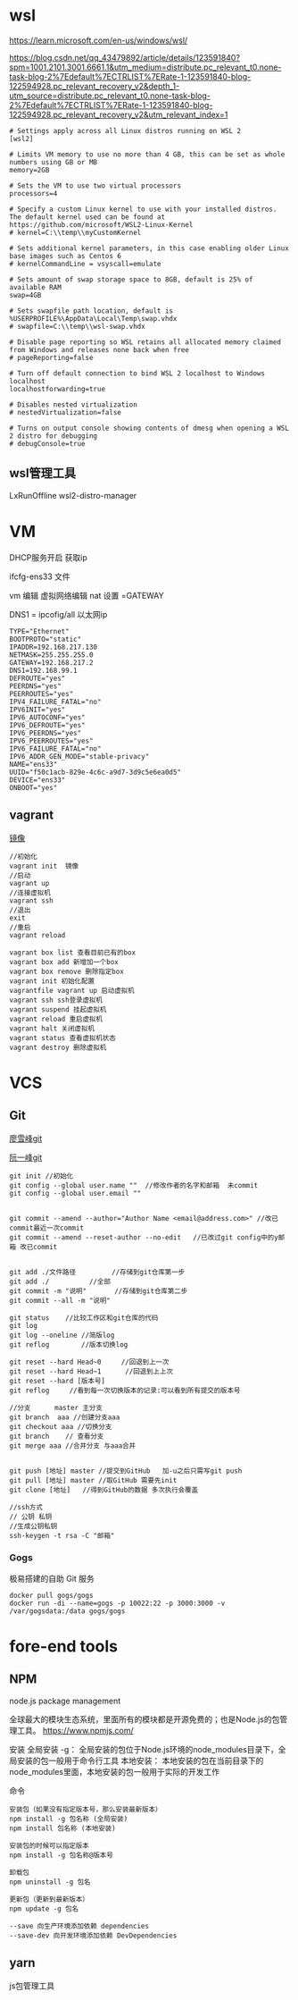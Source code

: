 # wsl

https://learn.microsoft.com/en-us/windows/wsl/



https://blog.csdn.net/qq_43479892/article/details/123591840?spm=1001.2101.3001.6661.1&utm_medium=distribute.pc_relevant_t0.none-task-blog-2%7Edefault%7ECTRLIST%7ERate-1-123591840-blog-122594928.pc_relevant_recovery_v2&depth_1-utm_source=distribute.pc_relevant_t0.none-task-blog-2%7Edefault%7ECTRLIST%7ERate-1-123591840-blog-122594928.pc_relevant_recovery_v2&utm_relevant_index=1

```shell
# Settings apply across all Linux distros running on WSL 2
[wsl2]
 
# Limits VM memory to use no more than 4 GB, this can be set as whole numbers using GB or MB
memory=2GB 
 
# Sets the VM to use two virtual processors
processors=4
 
# Specify a custom Linux kernel to use with your installed distros. The default kernel used can be found at https://github.com/microsoft/WSL2-Linux-Kernel
# kernel=C:\\temp\\myCustomKernel
 
# Sets additional kernel parameters, in this case enabling older Linux base images such as Centos 6
# kernelCommandLine = vsyscall=emulate
 
# Sets amount of swap storage space to 8GB, default is 25% of available RAM
swap=4GB
 
# Sets swapfile path location, default is %USERPROFILE%\AppData\Local\Temp\swap.vhdx
# swapfile=C:\\temp\\wsl-swap.vhdx
 
# Disable page reporting so WSL retains all allocated memory claimed from Windows and releases none back when free
# pageReporting=false
 
# Turn off default connection to bind WSL 2 localhost to Windows localhost
localhostforwarding=true
 
# Disables nested virtualization
# nestedVirtualization=false
 
# Turns on output console showing contents of dmesg when opening a WSL 2 distro for debugging
# debugConsole=true
```

## wsl管理工具
LxRunOffline
wsl2-distro-manager




# VM

DHCP服务开启 获取ip

ifcfg-ens33 文件

vm 编辑 虚拟网络编辑 nat 设置 =GATEWAY

DNS1 = ipcofig/all 以太网ip

```shell
TYPE="Ethernet"
BOOTPROTO="static"
IPADDR=192.168.217.130
NETMASK=255.255.255.0
GATEWAY=192.168.217.2
DNS1=192.168.99.1
DEFROUTE="yes"
PEERDNS="yes"
PEERROUTES="yes"
IPV4_FAILURE_FATAL="no"
IPV6INIT="yes"
IPV6_AUTOCONF="yes"
IPV6_DEFROUTE="yes"
IPV6_PEERDNS="yes"
IPV6_PEERROUTES="yes"
IPV6_FAILURE_FATAL="no"
IPV6_ADDR_GEN_MODE="stable-privacy"
NAME="ens33"
UUID="f50c1acb-829e-4c6c-a9d7-3d9c5e6ea0d5"
DEVICE="ens33"
ONBOOT="yes"
```

## vagrant

[镜像](https://app.vagrantup.com/boxes/search)

```shell
//初始化
vagrant init  镜像
//启动
vagrant up
//连接虚拟机
vagrant ssh
//退出
exit
//重启
vagrant reload

vagrant box list 查看目前已有的box 
vagrant box add 新增加一个box 
vagrant box remove 删除指定box 
vagrant init 初始化配置
vagrantfile vagrant up 启动虚拟机 
vagrant ssh ssh登录虚拟机 
vagrant suspend 挂起虚拟机 
vagrant reload 重启虚拟机 
vagrant halt 关闭虚拟机 
vagrant status 查看虚拟机状态 
vagrant destroy 删除虚拟机
```

# VCS

## Git

[廖雪峰git](https://www.liaoxuefeng.com/wiki/896043488029600/896067074338496)

[阮一峰git](http://www.ruanyifeng.com/blog/2014/06/git_remote.html)

```shell
git init //初始化
git config --global user.name ""  //修改作者的名字和邮箱  未commit
git config --global user.email ""


git commit --amend --author="Author Name <email@address.com>" //改已commit最近一次commit
git commit --amend --reset-author --no-edit   //已改过git config中的y邮箱 改已commit


git add ./文件路径         //存储到git仓库第一步
git add ./          //全部
git commit -m "说明"       //存储到git仓库第二步
git commit --all -m "说明"

git status    //比较工作区和git仓库的代码
git log
git log --oneline //简版log
git reflog        //版本切换log

git reset --hard Head~0     //回退到上一次
git reset --hard Head~1      //回退到上上次
git reset --hard [版本号]
git reflog     //看到每一次切换版本的记录:可以看到所有提交的版本号

//分支      master 主分支
git branch  aaa //创建分支aaa
git checkout aaa //切换分支
git branch    // 查看分支
git merge aaa //合并分支 与aaa合并


git push [地址] master //提交到GitHub   加-u之后只需写git push   
git pull [地址] master //取GitHub 需要先init
git clone [地址]   //得到GitHub的数据 多次执行会覆盖

//ssh方式
// 公钥 私钥
//生成公钥私钥
ssh-keygen -t rsa -C "邮箱"
```

### Gogs
极易搭建的自助 Git 服务
```shell
docker pull gogs/gogs
docker run -di --name=gogs -p 10022:22 -p 3000:3000 -v /var/gogsdata:/data gogs/gogs
```




# fore-end tools

## NPM

node.js package management

全球最大的模块生态系统，里面所有的模块都是开源免费的；也是Node.js的包管理工具。
https://www.npmjs.com/ 

安装
	全局安装 -g：
    全局安装的包位于Node.js环境的node_modules目录下，全局安装的包一般用于命令行工具
    本地安装：
    本地安装的包在当前目录下的node_modules里面，本地安装的包一般用于实际的开发工作

命令

```shell
安装包（如果没有指定版本号，那么安装最新版本）
npm install -g 包名称 (全局安装)
npm install 包名称 (本地安装)

安装包的时候可以指定版本
npm install -g 包名称@版本号

卸载包
npm uninstall -g 包名

更新包（更新到最新版本）
npm update -g 包名

--save 向生产环境添加依赖 dependencies
--save-dev 向开发环境添加依赖 DevDependencies

```

## yarn
js包管理工具






